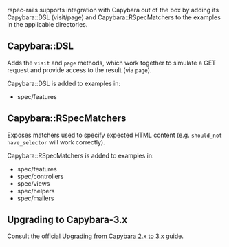 rspec-rails supports integration with Capybara out of the box by adding
its Capybara::DSL (visit/page) and Capybara::RSpecMatchers to the
examples in the applicable directories.

## Capybara::DSL

Adds the `visit` and `page` methods, which work together to simulate a
GET request and provide access to the result (via `page`).

Capybara::DSL is added to examples in:

- spec/features

## Capybara::RSpecMatchers

Exposes matchers used to specify expected HTML content (e.g. `should_not have_selector` will work correctly).

Capybara::RSpecMatchers is added to examples in:

- spec/features
- spec/controllers
- spec/views
- spec/helpers
- spec/mailers

## Upgrading to Capybara-3.x

Consult the official [Upgrading from Capybara 2.x to 3.x](https://github.com/teamcapybara/capybara/blob/master/UPGRADING.md#upgrading-from-capybara-2x-to-3x) guide.
